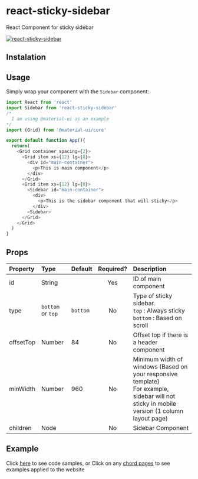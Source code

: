 react-sticky-sidebar
================
React Component for sticky sidebar

[![react-sticky-sidebar ](example/example.gif)](https://portalnesia.com)

## Instalation ##


## Usage ##

Simply wrap your component with the ```Sidebar``` component:

```js
import React from 'react'
import Sidebar from 'react-sticky-sidebar'
/*
  I am using @material-ui as an example
*/
import {Grid} from '@material-ui/core'

export default function App(){
  return(
    <Grid container spacing={2}>
      <Grid item xs={12} lg={8}>
        <div id="main-container">
          <p>This is main component</p>
        </div>
      </Grid>
      <Grid item xs={12} lg={8}>
        <Sidebar id="main-container">
          <div>
            <p>This is the sidebar component that will sticky</p>
          </div>
        <Sidebar>
      </Grid>
    </Grid>
  )
}
```

## Props ##

| Property | Type | Default | Required? | Description |
|:---|:---|:---|:---:|:---|
| id | String |  | Yes | ID of main component |
| type | ```bottom``` or ```top``` | ```bottom``` | No | Type of sticky sidebar. <br>```top``` : Always sticky <br>```bottom``` : Based on scroll |
| offsetTop | Number | 84 | No | Offset top if there is a header component |
| minWidth | Number | 960 | No | Minimum width of windows (Based on your responsive template)<br>For example, sidebar will not sticky in mobile version (1 column layout page) |
| children | Node |  | No | Sidebar Component |

## Example ##

Click [here](https://github.com/Portalnesia/react-sticky-sidebar/blob/main/example/index.js "Example") to see code samples, or
Click on any [chord pages](https://portalnesia.com/chord "Portalnesia Chord") to see examples applied to the website


